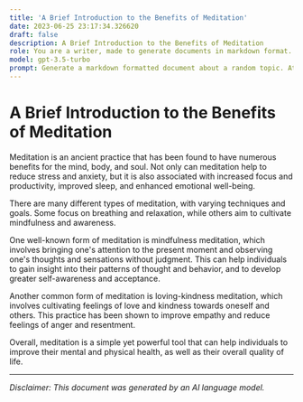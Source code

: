 ```yaml
---
title: 'A Brief Introduction to the Benefits of Meditation'
date: 2023-06-25 23:17:34.326620
draft: false
description: A Brief Introduction to the Benefits of Meditation
role: You are a writer, made to generate documents in markdown format. It is very important that all of the documents you generate are in valid markdown format.
model: gpt-3.5-turbo
prompt: Generate a markdown formatted document about a random topic. At the bottom, include a disclaimer explaining that the document was generated by you. The first line of the document should be the title. Make sure that the entire document is in proper markdown format, using a mix of various tags to make the document visually appealing.
---
```


# A Brief Introduction to the Benefits of Meditation

Meditation is an ancient practice that has been found to have numerous benefits for the mind, body, and soul. Not only can meditation help to reduce stress and anxiety, but it is also associated with increased focus and productivity, improved sleep, and enhanced emotional well-being.

There are many different types of meditation, with varying techniques and goals. Some focus on breathing and relaxation, while others aim to cultivate mindfulness and awareness.

One well-known form of meditation is mindfulness meditation, which involves bringing one's attention to the present moment and observing one's thoughts and sensations without judgment. This can help individuals to gain insight into their patterns of thought and behavior, and to develop greater self-awareness and acceptance.

Another common form of meditation is loving-kindness meditation, which involves cultivating feelings of love and kindness towards oneself and others. This practice has been shown to improve empathy and reduce feelings of anger and resentment.

Overall, meditation is a simple yet powerful tool that can help individuals to improve their mental and physical health, as well as their overall quality of life.

---

*Disclaimer: This document was generated by an AI language model.*